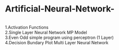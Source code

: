 # Artificial-Neural-Network-
<br>
1.Activation Functions<br>
2.Single Layer Neural Network MP Model<br>
3.Even Odd simple program using perceptron (1 Layer)<br>
4.Decision Bundary Plot Multi Layer Neural Network
